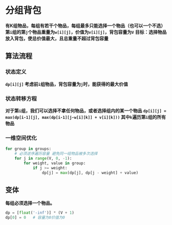 # 分组背包

**有K组物品，每组有若干个物品，每组最多只能选择一个物品（也可以一个不选）**
**第`i`组的第`j`个物品重量为`w[i][j]`，价值为`v[i][j]`，背包容量为`V`**
**目标：选择物品放入背包，使总价值最大，且总重量不超过背包容量**

## 算法流程

### 状态定义

**`dp[i][j]` 考虑前`i`组物品，背包容量为`j`时，能获得的最大价值**

### 状态转移方程

**对于第`i`组，我们可以选择不拿任何物品，或者选择组内的某一个物品**
**`dp[i][j] = max(dp[i-1][j], max(dp[i-1][j-w[i][k]] + v[i][k]))` 其中`k`遍历第`i`组的所有物品**

### 一维空间优化

```python
for group in groups:
    # 必须逆序遍历容量 避免同一组物品被多次选择
    for j in range(V, 0, -1):
        for weight, value in group:
            if j >= weight:
                dp[j] = max(dp[j], dp[j - weight] + value)
```

## 变体

**每组必须选择一个物品。**

```python
dp = [float('-inf')] * (V + 1)
dp[0] = 0   # 容量为0价值为0
```
